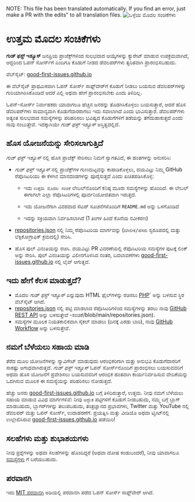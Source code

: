 NOTE: This file has been translated automatically. If you find an error, just make a PR with the edits" to all translation files.
![ಒಳ್ಳೆಯ ಮೊದಲ ಸಂಚಿಕೆಗಳು](../assets/github/social-preview.png)

# ಉತ್ತಮ ಮೊದಲ ಸಂಚಿಕೆಗಳು

**ಗುಡ್ ಫಸ್ಟ್ ಇಶ್ಯೂಸ್** ಜನಪ್ರಿಯ ಪ್ರಾಜೆಕ್ಟ್‌ಗಳಿಂದ ಸುಲಭವಾದ ಆಯ್ಕೆಗಳನ್ನು ಕ್ಯುರೇಟ್ ಮಾಡುವ ಉಪಕ್ರಮವಾಗಿದೆ, ಆದ್ದರಿಂದ ಓಪನ್ ಸೋರ್ಸ್‌ಗೆ ಎಂದಿಗೂ ಕೊಡುಗೆ ನೀಡದ ಡೆವಲಪರ್‌ಗಳು ತ್ವರಿತವಾಗಿ ಪ್ರಾರಂಭಿಸಬಹುದು.

ವೆಬ್‌ಸೈಟ್: [good-first-issues.github.io](https://good-first-issues.github.io)

ಈ ವೆಬ್‌ಸೈಟ್ ಪ್ರಾಥಮಿಕವಾಗಿ ಓಪನ್ ಸೋರ್ಸ್ ಸಾಫ್ಟ್‌ವೇರ್‌ಗೆ ಕೊಡುಗೆ ನೀಡಲು ಬಯಸುವ ಡೆವಲಪರ್‌ಗಳನ್ನು ಗುರಿಯಾಗಿರಿಸಿಕೊಂಡಿದೆ ಆದರೆ ಎಲ್ಲಿ ಅಥವಾ ಹೇಗೆ ಪ್ರಾರಂಭಿಸಬೇಕು ಎಂದು ತಿಳಿದಿಲ್ಲ.

ಓಪನ್-ಸೋರ್ಸ್ ನಿರ್ವಾಹಕರು ಯಾವಾಗಲೂ ಹೆಚ್ಚಿನ ಜನರನ್ನು ತೊಡಗಿಸಿಕೊಳ್ಳಲು ಬಯಸುತ್ತಾರೆ, ಆದರೆ ಹೊಸ ಡೆವಲಪರ್‌ಗಳು ಸಾಮಾನ್ಯವಾಗಿ ಕೊಡುಗೆದಾರರಾಗಲು ಇದು ಸವಾಲಾಗಿದೆ ಎಂದು ಭಾವಿಸುತ್ತಾರೆ. ಡೆವಲಪರ್‌ಗಳು ಅತ್ಯಂತ ಸುಲಭವಾದ ಸಮಸ್ಯೆಗಳನ್ನು ಪರಿಹರಿಸಲು ಭವಿಷ್ಯದ ಕೊಡುಗೆಗಳಿಗೆ ತಡೆಯನ್ನು ತೆಗೆದುಹಾಕುತ್ತದೆ ಎಂದು ನಾವು ನಂಬುತ್ತೇವೆ. ಇದಕ್ಕಾಗಿಯೇ *ಗುಡ್ ಫಸ್ಟ್ ಇಶ್ಯೂಸ್* ಅಸ್ತಿತ್ವದಲ್ಲಿದೆ.

## ಹೊಸ ಯೋಜನೆಯನ್ನು ಸೇರಿಸಲಾಗುತ್ತಿದೆ

*ಗುಡ್ ಫಸ್ಟ್ ಇಶ್ಯೂಸ್* ನಲ್ಲಿ ಹೊಸ ಪ್ರಾಜೆಕ್ಟ್ ಸೇರಿಸಲು ನಿಮಗೆ ಸ್ವಾಗತವಿದೆ, ಈ ಹಂತಗಳನ್ನು ಅನುಸರಿಸಿ:

- *ಗುಡ್ ಫಸ್ಟ್ ಇಶ್ಯೂಸ್* ನಲ್ಲಿ ಪ್ರಾಜೆಕ್ಟ್‌ಗಳ ಗುಣಮಟ್ಟವನ್ನು ಕಾಪಾಡಿಕೊಳ್ಳಲು, ದಯವಿಟ್ಟು ನಿಮ್ಮ GitHub ರೆಪೊಸಿಟರಿಯು ಈ ಕೆಳಗಿನ ಮಾನದಂಡಗಳನ್ನು ಪೂರೈಸುತ್ತದೆ ಎಂದು ಖಚಿತಪಡಿಸಿಕೊಳ್ಳಿ:

     - ಇದು `ಉತ್ತಮ ಮೊದಲ ಸಂಚಿಕೆ` ಲೇಬಲ್‌ನೊಂದಿಗೆ ಕನಿಷ್ಠ ಮೂರು ಸಮಸ್ಯೆಗಳನ್ನು ಹೊಂದಿದೆ. ಈ ಲೇಬಲ್ ಈಗಾಗಲೇ ಎಲ್ಲಾ ರೆಪೊಸಿಟರಿಗಳಲ್ಲಿ ಪೂರ್ವನಿಯೋಜಿತವಾಗಿ ಇರುತ್ತದೆ.

     - ಇದು ಯೋಜನೆಗಾಗಿ ವಿವರವಾದ ಸೆಟಪ್ ಸೂಚನೆಗಳೊಂದಿಗೆ `README.md` ಅನ್ನು ಒಳಗೊಂಡಿದೆ

     - ಇದನ್ನು ಸಕ್ರಿಯವಾಗಿ ನಿರ್ವಹಿಸಲಾಗಿದೆ (1 ತಿಂಗಳ ಹಿಂದೆ ಕೊನೆಯ ನವೀಕರಣ)

- [repositories.json](https://github.com/gomzyakov/good-first-issue/blob/main/repositories.json) ನಲ್ಲಿ ನಿಮ್ಮ ರೆಪೊಸಿಟರಿಯ ಮಾರ್ಗವನ್ನು (`ಮಾಲೀಕ/ಹೆಸರು` ಸ್ವರೂಪದಲ್ಲಿ ಮತ್ತು ಲೆಕ್ಸಿಕೋಗ್ರಾಫಿಕ್ ಕ್ರಮದಲ್ಲಿ) ಸೇರಿಸಿ.

- ಹೊಸ ಪುಲ್ ವಿನಂತಿಯನ್ನು ರಚಿಸಿ. ದಯವಿಟ್ಟು PR ವಿವರಣೆಯಲ್ಲಿ ರೆಪೊಸಿಟರಿಯ ಸಮಸ್ಯೆಗಳ ಪುಟಕ್ಕೆ ಲಿಂಕ್ ಅನ್ನು ಸೇರಿಸಿ. ಪುಲ್ ವಿನಂತಿಯನ್ನು ವಿಲೀನಗೊಳಿಸಿದ ನಂತರ, ಬದಲಾವಣೆಗಳು [good-first-issues.github.io](https://good-first-issues.github.io) ನಲ್ಲಿ ಲೈವ್ ಆಗುತ್ತವೆ.

## ಇದು ಹೇಗೆ ಕೆಲಸ ಮಾಡುತ್ತದೆ?

- ಮೊದಲ *ಗುಡ್ ಫಸ್ಟ್ ಇಶ್ಯೂಸ್* ಎನ್ನುವುದು HTML ಫೈಲ್‌ಗಳನ್ನು ರಚಿಸಲು [PHP](https://www.php.net)` ಅನ್ನು ಬಳಸುವ ಸ್ಥಿರ ವೆಬ್‌ಸೈಟ್ ಆಗಿದೆ.
- [repositories.json](https://github.com/gomzyakov/good-first) ನಲ್ಲಿ ಪಟ್ಟಿ ಮಾಡಲಾದ ರೆಪೊಸಿಟರಿಗಳಿಂದ ಸಮಸ್ಯೆಗಳನ್ನು ತರಲು ನಾವು [GitHub REST API](https://docs.github.com/en/rest) ಅನ್ನು ಬಳಸುತ್ತೇವೆ -ಸಂಚಿಕೆ/blob/main/repositories.json).
- ಸಮಸ್ಯೆಗಳ ಮೂಲಕ ನಿಯತಕಾಲಿಕವಾಗಿ ಸೈಕಲ್ ಮಾಡಲು (ದಿನಕ್ಕೆ ಎರಡು ಬಾರಿ), ನಾವು [GitHub Workflow](https://docs.github.com/en/actions/using-workflows) ಅನ್ನು ಬಳಸುತ್ತೇವೆ.

## ನಮಗೆ ಬೆಳೆಯಲು ಸಹಾಯ ಮಾಡಿ

ತೆರೆದ ಮೂಲ ಯೋಜನೆಗಳನ್ನು ನ್ಯಾವಿಗೇಟ್ ಮಾಡುವುದು ಆರಂಭಿಕರಿಗಾಗಿ ಮತ್ತು ಅನುಭವಿ ಕೊಡುಗೆದಾರರಿಗೆ ಸಾಕಷ್ಟು ಅಗಾಧವಾಗಿರುತ್ತದೆ. *ಗುಡ್ ಫಸ್ಟ್ ಇಶ್ಯೂಸ್* ಓಪನ್ ಸೋರ್ಸ್‌ನೊಂದಿಗೆ ಪ್ರಾರಂಭಿಸಲು ಬಯಸುವವರಿಗೆ ಅಥವಾ ಹೊಸ ಯೋಜನೆಗೆ ಪ್ರವೇಶಿಸಲು ಬಯಸುವವರಿಗೆ ಆರಂಭಿಕ ಹಂತವಾಗಿ ಕಾರ್ಯನಿರ್ವಹಿಸುವ ವೇದಿಕೆಯನ್ನು ಒದಗಿಸುವ ಮೂಲಕ ಈ ಸಮಸ್ಯೆಯನ್ನು ಪರಿಹರಿಸಲು ನೋಡುತ್ತದೆ.

ಹೆಚ್ಚು ಜನರು [good-first-issues.github.io](https://good-first-issues.github.io) ಬಗ್ಗೆ ತಿಳಿದಿರುತ್ತಾರೆ, ಉತ್ತಮ. ನೀವು ನಮಗೆ ಬೆಳೆಯಲು ಸಹಾಯ ಮಾಡುವ ವಿವಿಧ ಮಾರ್ಗಗಳಿವೆ: ನೀವು `ಅದ್ಭುತ` ಪಟ್ಟಿಗಳಿಗೆ ಕೊಡುಗೆ ನೀಡಬಹುದು, ನಮ್ಮ ಬಗ್ಗೆ ಬ್ಲಾಗ್ ಮಾಡಬಹುದು, ಬ್ಲಾಗರ್‌ಗಳನ್ನು ತಲುಪಬಹುದು, ತಂತ್ರಜ್ಞಾನದ ಪ್ರಭಾವಗಳು, Twitter ಮತ್ತು YouTube ನಲ್ಲಿ ಡೆವಲಪರ್ ಮತ್ತು ಓಪನ್ ಸೋರ್ಸ್, ಉದಾಹರಣೆಗೆ. ಪ್ರಯತ್ನಿಸಿ ಮತ್ತು ವೀಡಿಯೊ ಅಥವಾ ಟ್ವೀಟ್‌ನಲ್ಲಿ ಉಲ್ಲೇಖಿಸಿರುವ [good-first-issues.github.io](https://good-first-issues.github.io) ಪಡೆಯಿರಿ!

## ಸಲಹೆಗಳು ಮತ್ತು ಶುಭಾಶಯಗಳು

ನೀವು ಪ್ರಶ್ನೆಗಳನ್ನು ಅಥವಾ ಸಲಹೆಗಳನ್ನು ಹೊಂದಿದ್ದರೆ (ಅಥವಾ ದೋಷ ಕಂಡುಬಂದರೆ), ನೀವು ಯಾವಾಗಲೂ [ಸಮಸ್ಯೆಗಳು](https://github.com/good-first-issues/good-first-issues.github.io/issues) ಗೆ ಬರೆಯಬಹುದು.

## ಪರವಾನಗಿ

ಇದು [MIT ಪರವಾನಗಿ](https://github.com/good-first-issues/good-first-issues.github.io/blob/main/LICENSE) ಅಡಿಯಲ್ಲಿ ಪರವಾನಗಿ ಪಡೆದ ಓಪನ್ ಸೋರ್ಸ್ ಸಾಫ್ಟ್‌ವೇರ್ ಆಗಿದೆ.
